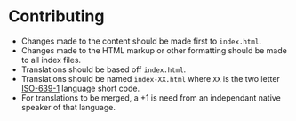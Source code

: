 # Contributing

* Changes made to the content should be made first to `index.html`.
* Changes made to the HTML markup or other formatting should be made to all
  index files.
* Translations should be based off `index.html`.
* Translations should be named `index-XX.html` where `XX` is the two letter
  [ISO-639-1] language short code.
* For translations to be merged, a +1 is need from an independant native speaker of that language.

[ISO-639-1]: https://en.wikipedia.org/wiki/List_of_ISO_639-2_codes
